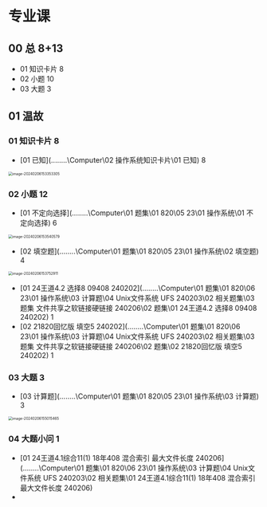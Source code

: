 # 专业课



## 00 总 8+13

* 01 知识卡片 8
* 02 小题 10
* 03 大题 3



## 01 温故

 

### 01 知识卡片 8

*  [01 已知](..\..\..\..\Computer\02 操作系统知识卡片\01 已知)  8

<img src="https://cvp.oss-cn-shanghai.aliyuncs.com/picgo/202402061533371.png" alt="image-20240206153353305" style="zoom:50%;" />



### 02 小题 12

*  [01 不定向选择](..\..\..\..\Computer\01 题集\01 820\05 23\01 操作系统\01 不定向选择)  6

<img src="https://cvp.oss-cn-shanghai.aliyuncs.com/picgo/202402061535630.png" alt="image-20240206153540579" style="zoom:50%;" />

*  [02 填空题](..\..\..\..\Computer\01 题集\01 820\05 23\01 操作系统\02 填空题)  4

  <img src="https://cvp.oss-cn-shanghai.aliyuncs.com/picgo/202402061537960.png" alt="image-20240206153752911" style="zoom:50%;" />

*  [01 24王道4.2 选择8 09408 240202](..\..\..\..\Computer\01 题集\01 820\06 23\01 操作系统\03 计算题\04 Unix文件系统 UFS 240203\02 相关题集\03 题集 文件共享之软链接硬链接 240206\02 题集\01 24王道4.2 选择8 09408 240202)  1
*  [02 21820回忆版 填空5 240202](..\..\..\..\Computer\01 题集\01 820\06 23\01 操作系统\03 计算题\04 Unix文件系统 UFS 240203\02 相关题集\03 题集 文件共享之软链接硬链接 240206\02 题集\02 21820回忆版 填空5 240202) 1



### 03 大题  3

*  [03 计算题](..\..\..\..\Computer\01 题集\01 820\05 23\01 操作系统\03 计算题)  3

<img src="https://cvp.oss-cn-shanghai.aliyuncs.com/picgo/202402061550507.png" alt="image-20240206155015465" style="zoom:50%;" />



### 04 大题小问  1

*   [01 24王道4.1综合11(1) 18年408 混合索引 最大文件长度 240206](..\..\..\..\Computer\01 题集\01 820\06 23\01 操作系统\03 计算题\04 Unix文件系统 UFS 240203\02 相关题集\01 24王道4.1综合11(1) 18年408 混合索引 最大文件长度 240206) 
*   





 









